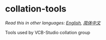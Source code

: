 # collation-tools

*Read this in other languages: [English](README.md), [简体中文](README.zh-cn.md)*

Tools used by VCB-Studio collation group